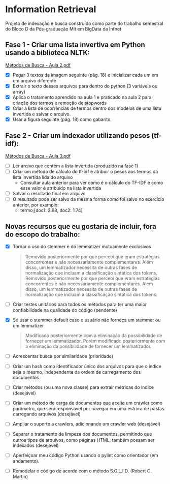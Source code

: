 # Information Retrieval
Projeto de indexação e busca construído como parte do trabalho semestral do Bloco D da Pós-graduação Mit em BigData da Infnet

## Fase 1 - Criar uma lista invertiva em Python usando a biblioteca NLTK:
[Métodos de Busca - Aula 2.pdf](https://github.com/raulsenaferreira/Talks-and-Presentations/blob/master/Infnet/information_retrieval/M%C3%A9todos%20de%20busca%20-%20Aula%202.pdf)

- [x] Pegar 3 textos da imagem seguinte (pág. 18) e inicializar cada um em um arquivo diferente
- [x] Extrair o texto desses arquivos para dentro do python (3 variáveis ou array)
- [x] Aplica o tratamento aprendido na aula 1 e praticado na aula 2 para criação dos termos e remoção de stopwords
- [x] Criar a lista de ocorrências de termos dentro dos modelos de uma lista invertida e salvar o arquivo.
- [x] Usar a figura seguinte (pág. 18) como gabarito.

## Fase 2 - Criar um indexador utilizando pesos (tf-idf):
[Métodos de Busca - Aula 3.pdf](https://github.com/raulsenaferreira/Talks-and-Presentations/blob/master/Infnet/information_retrieval/M%C3%A9todos%20de%20busca%20-%20Aula%203.pdf)

- [ ] Ler arqivo que contém a lista invertida (produzido na fase 1)
- [ ] Criar um método de cálculo do tf-idf e atribuir o pesos aos termos da lista invertida lida do arquivo 
    - Consultar aula anterior para ver como é o cálculo do TF-IDF e como esse valor é atribuído na lista invertida
- [ ] Salvar o resultado final em arquivo
- [ ] O resultado pode ser salvo da mesma forma como foi salvo no exercício anterior, por exemplo:
    - termo;[doc1: 2.98, doc2: 1.74]


## Novas recursos que eu gostaria de incluir, fora do escopo do trabalho:
* [x] Tornar o uso do stemmer e do lemmatizer mutuamente exclusivos 
    > Removido posteriormente por que percebi que eram estratégias concorrentes e não necessariamente complementares. Além disso, um
    lemmatizador necessita de outras fases de normalização que incluam a classificação sintática dos tokens. Removido posteriormente por
    que percebi que eram estratégias concorrentes e não necessariamente complementares. Além disso, um lemmatizador
    necessita de outras fases de normalização que incluam a classificação sintática dos tokens.
* [ ] Criar testes unitários para todos os métodos para ter uma maior confiabilidade na qualidade do código (pendente)
* [x] Só usar o stemmer default caso o usuário não forneça um stemmer ou um lemmatizer 
    > Modificado posteriormente com a eliminação da possibilidade de
    > fornecer um lemmatizador. Porém modificado posteriormente com a
    > eliminação da possibilidade de fornecer um lemmatizador.
* [ ] Acrescentar busca por similaridade (prioridade)
* [ ] Criar um hash como identificador único dos arquivos para que o índice seja o mesmo, independente da ordem de carregamento dos documentos
* [ ] Criar métodos (ou uma nova classe) para extrair métricas do índice (desejável)
* [ ] Criar um método de carga de documentos que aceite um crawler como parâmetro, que será responsável por navegar em uma estrura de pastas
   carregando arquivos (desejável)
* [ ] Ampliar o suporte a crawlers, adicionando um crawler web (desejável)
* [ ] Separar o tratamento de limpeza dos documentos, permitindo que outros tipos de arquivos, como páginas HTML, também possam ser
  indexados (desejável)
* [ ] Aperfeiçoar meu código Python usando o pylint como orientador (em andamento).
* [ ] Remodelar o código de acordo com o método S.O.L.I.D. (Robert C. Martin)

